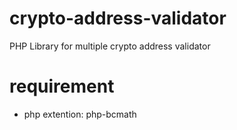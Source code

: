 # crypto-address-validator
PHP Library for multiple crypto address validator

# requirement
- php extention: php-bcmath